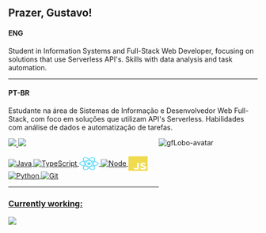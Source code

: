 ## Prazer, Gustavo!

#### ENG

Student in Information Systems and Full-Stack Web Developer, focusing on solutions that use Serverless API's. Skills with data analysis and task automation.

---

#### PT-BR 

Estudante na área de Sistemas de Informação e Desenvolvedor Web Full-Stack, com foco em soluções que utilizam API's Serverless. Habilidades com análise de dados e automatização de tarefas.

<div>
  <img align="right" alt="gfLobo-avatar" height="200" width="200"       src="https://cdn.discordapp.com/icons/731929196774948935/ffc6cf28a3e6df6fa38dbbb0b75787fe.png?size=2048">
</div>


<div>
  <a href="https://github.com/gfLobo">
  <img height="180em" src="https://github-readme-stats.vercel.app/api?username=gfLobo&show_icons=true&theme=material-palenight&include_all_commits=true&count_private=true"/>
  <img src="https://github-readme-stats.vercel.app/api/top-langs/?username=gfLobo&layout=compact&theme=material-palenight" height="180em"  />
</div>
  
  <div>
    
  <div style="display: inline_block"><br>
    <img align="center" alt="Java" height="30" width="40" src="https://cdn.jsdelivr.net/gh/devicons/devicon/icons/java/java-original.svg" >
    <img align="center" alt="TypeScript" height="30" width="40" src="https://cdn.jsdelivr.net/gh/devicons/devicon/icons/typescript/typescript-original.svg" />
    <img align="center" alt="React" height="30" width="40" src="https://raw.githubusercontent.com/devicons/devicon/master/icons/react/react-original.svg">
    <img align="center" alt="Node" height="30" width="40" src="https://cdn.jsdelivr.net/gh/devicons/devicon/icons/nodejs/nodejs-plain.svg" />
    <img align="center" alt="Js" height="30" width="40" src="https://raw.githubusercontent.com/devicons/devicon/master/icons/javascript/javascript-plain.svg">
    <img align="center" alt="Python" height="30" width="40" src="https://cdn.jsdelivr.net/gh/devicons/devicon/icons/python/python-original.svg" >
    <img align="center" alt="Git" height="30" width="40" src="https://cdn.jsdelivr.net/gh/devicons/devicon/icons/git/git-original.svg">
  </div> 
    
  ---
  
   ### Currently working:
   
<div style="display: inline_block">
      


[<img target="_blank"  src="https://user-images.githubusercontent.com/79761328/194733528-e45e5f4c-1d68-4138-8a6a-9ca784ca2aee.png" />](https://haydeen-crm-web.vercel.app)

  
</div> 

   
 

